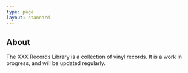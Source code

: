 ```yaml
---
type: page
layout: standard
---
```


## About 

The XXX Records Library is a collection of vinyl records. It is a work in progress, and will be updated regularly.

